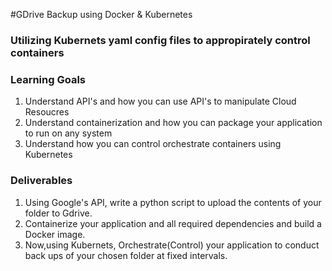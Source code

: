 #GDrive Backup using Docker & Kubernetes

### Utilizing Kubernets yaml config files to appropirately control  containers

### Learning Goals

1. Understand API's and how you can use API's to manipulate Cloud Resoucres
2. Understand containerization and how you can package your application to run on any system
3. Understand how you can control orchestrate containers  using Kubernetes

### Deliverables

   1. Using Google's API, write a python script to upload the contents of your folder to Gdrive. 
   2. Containerize your application and all required dependencies and build a Docker image.
   3. Now,using Kubernets, Orchestrate(Control) your application to conduct back ups of your chosen folder at fixed intervals.
